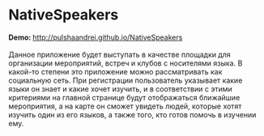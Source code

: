 # NativeSpeakers

<b>Demo: </b> http://pulshaandrei.github.io/NativeSpeakers </br></br>
Данное приложение будет выступать в качестве площадки для организации мероприятий, встреч и клубов с носителями языка. В какой-то степени это приложение можно рассматривать как социальную сеть.  При регистрации пользователь указывает какие языки он знает и какие хочет изучить, и в соответствии с этими критериями на главной странице будут отображаться ближайшие мероприятия, а на карте он сможет увидеть людей, которые хотят изучить один из его языков, а также того, кто готов помочь в изучении ему.
